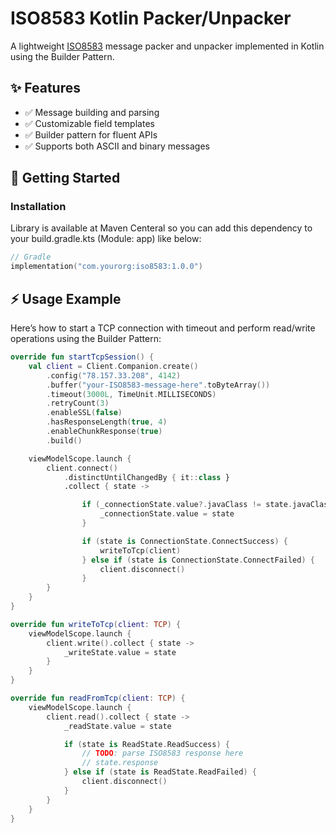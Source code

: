 # ISO8583 Kotlin Packer/Unpacker

A lightweight [ISO8583](https://en.wikipedia.org/wiki/ISO_8583) message packer and unpacker implemented in Kotlin using the Builder Pattern.

## ✨ Features

- ✅ Message building and parsing
- ✅ Customizable field templates
- ✅ Builder pattern for fluent APIs
- ✅ Supports both ASCII and binary messages

## 🚀 Getting Started

### Installation
Library is available at Maven Centeral so you can add this dependency to your build.gradle.kts (Module: app) like below:
```kotlin
// Gradle
implementation("com.yourorg:iso8583:1.0.0")
```

## ⚡ Usage Example
Here’s how to start a TCP connection with timeout and perform read/write operations using the Builder Pattern:
```kotlin
override fun startTcpSession() {
    val client = Client.Companion.create()
        .config("78.157.33.208", 4142)
        .buffer("your-ISO8583-message-here".toByteArray())
        .timeout(3000L, TimeUnit.MILLISECONDS)
        .retryCount(3)
        .enableSSL(false)
        .hasResponseLength(true, 4)
        .enableChunkResponse(true)
        .build()

    viewModelScope.launch {
        client.connect()
            .distinctUntilChangedBy { it::class }
            .collect { state ->

                if (_connectionState.value?.javaClass != state.javaClass) {
                    _connectionState.value = state
                }

                if (state is ConnectionState.ConnectSuccess) {
                    writeToTcp(client)
                } else if (state is ConnectionState.ConnectFailed) {
                    client.disconnect()
                }
        }
    }
}

override fun writeToTcp(client: TCP) {
    viewModelScope.launch {
        client.write().collect { state ->
            _writeState.value = state
        }
    }
}

override fun readFromTcp(client: TCP) {
    viewModelScope.launch {
        client.read().collect { state ->
            _readState.value = state

            if (state is ReadState.ReadSuccess) {
                // TODO: parse ISO8583 response here
                // state.response
            } else if (state is ReadState.ReadFailed) {
                client.disconnect()
            }
        }
    }
}
```
